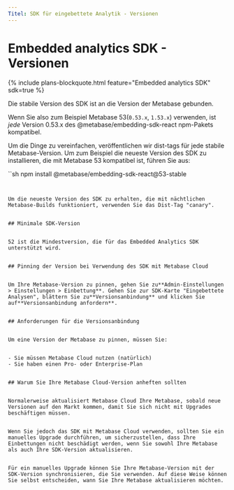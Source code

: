 ```yaml
---
Titel: SDK für eingebettete Analytik - Versionen
---
```



# Embedded analytics SDK - Versionen


{% include plans-blockquote.html feature="Embedded analytics SDK" sdk=true %}


Die stabile Version des SDK ist an die Version der Metabase gebunden.


Wenn Sie also zum Beispiel Metabase 53(`0.53.x`, `1.53.x`) verwenden, ist _jede_ Version 0.53.x des @metabase/embedding-sdk-react npm-Pakets kompatibel.


Um die Dinge zu vereinfachen, veröffentlichen wir dist-tags für jede stabile Metabase-Version. Um zum Beispiel die neueste Version des SDK zu installieren, die mit Metabase 53 kompatibel ist, führen Sie aus:


``sh
npm install @metabase/embedding-sdk-react@53-stable
```


Um die neueste Version des SDK zu erhalten, die mit nächtlichen Metabase-Builds funktioniert, verwenden Sie das Dist-Tag "canary".


## Minimale SDK-Version


52 ist die Mindestversion, die für das Embedded Analytics SDK unterstützt wird.


## Pinning der Version bei Verwendung des SDK mit Metabase Cloud


Um Ihre Metabase-Version zu pinnen, gehen Sie zu**Admin-Einstellungen > Einstellungen > Einbettung**. Gehen Sie zur SDK-Karte "Eingebettete Analysen", blättern Sie zu**Versionsanbindung** und klicken Sie auf**Versionsanbindung anfordern**.


## Anforderungen für die Versionsanbindung


Um eine Version der Metabase zu pinnen, müssen Sie:


- Sie müssen Metabase Cloud nutzen (natürlich)
- Sie haben einen Pro- oder Enterprise-Plan


## Warum Sie Ihre Metabase Cloud-Version anheften sollten


Normalerweise aktualisiert Metabase Cloud Ihre Metabase, sobald neue Versionen auf den Markt kommen, damit Sie sich nicht mit Upgrades beschäftigen müssen.


Wenn Sie jedoch das SDK mit Metabase Cloud verwenden, sollten Sie ein manuelles Upgrade durchführen, um sicherzustellen, dass Ihre Einbettungen nicht beschädigt werden, wenn Sie sowohl Ihre Metabase als auch Ihre SDK-Version aktualisieren.


Für ein manuelles Upgrade können Sie Ihre Metabase-Version mit der SDK-Version synchronisieren, die Sie verwenden. Auf diese Weise können Sie selbst entscheiden, wann Sie Ihre Metabase aktualisieren möchten.

